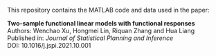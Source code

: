 This repository contains the MATLAB code and data used in the paper:

**Two-sample functional linear models with functional responses** <br/>
Authors: Wenchao Xu, Hongmei Lin, Riquan Zhang and Hua Liang <br/>
Published in: *Journal of Statistical Planning and Inference* <br/>
DOI: 10.1016/j.jspi.2021.10.001
